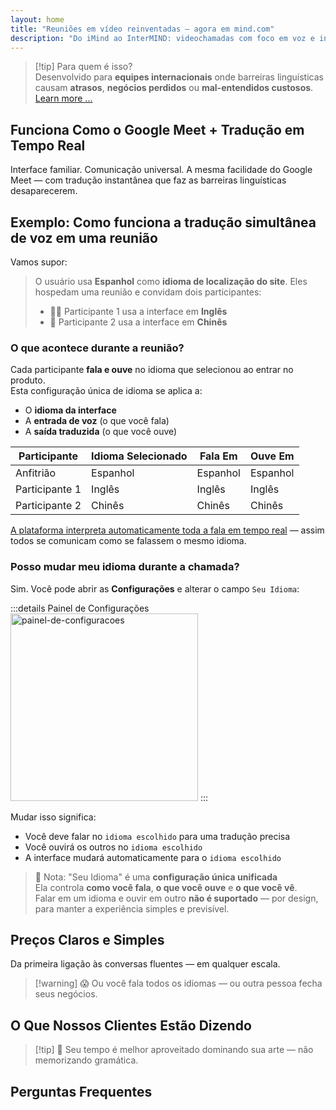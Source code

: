 ```yaml
---
layout: home
title: "Reuniões em vídeo reinventadas — agora em mind.com"
description: "Do iMind ao InterMIND: videochamadas com foco em voz e interpretação em tempo real alimentada por IA."
---
```


<script setup>
import HomeUSPSection from './HomeUSPSection.vue'
import HowItWorksSection from './HowItWorksSection.vue'
import PricingPlansSection from './PricingPlansSection.vue'
import FAQSection from './FAQSection.vue'
import HomeFooterSection from './HomeFooterSection.vue'
</script>

<HeroSection
  title="Reuniões em vídeo reinventadas <br>— agora em **mind.com**"
  text="Do iMind ao InterMIND: videochamadas com foco em voz com tradução simultânea.">
<AuthButton text="Começar Agora" buttonClass="brand"/>
</HeroSection>

<HomeUSPSection />

> [!tip] Para quem é isso?  
> Desenvolvido para **equipes internacionais** onde barreiras linguísticas causam **atrasos**, **negócios perdidos** ou **mal-entendidos custosos**. [Learn more ...](./product/overview/markets)

## Funciona Como o Google Meet + Tradução em Tempo Real

Interface familiar. Comunicação universal. A mesma facilidade do Google Meet — com tradução instantânea que faz as barreiras linguísticas desaparecerem.

<HowItWorksSection />

<span id="Example"></span>

## Exemplo: Como funciona a tradução simultânea de voz em uma reunião

Vamos supor:

> O usuário usa **Espanhol** como **idioma de localização do site**. Eles hospedam uma reunião e convidam dois participantes:
>
> - 🧑‍💼 Participante 1 usa a interface em **Inglês**
> - 👩 Participante 2 usa a interface em **Chinês**

### O que acontece durante a reunião?

Cada participante **fala e ouve** no idioma que selecionou ao entrar no produto.  
Esta configuração única de idioma se aplica a:

- O **idioma da interface**
- A **entrada de voz** (o que você fala)
- A **saída traduzida** (o que você ouve)

| Participante  | Idioma Selecionado | Fala Em  | Ouve Em  |
| ------------- | ------------------ | -------- | -------- |
| Anfitrião     | Espanhol          | Espanhol | Espanhol |
| Participante 1| Inglês            | Inglês   | Inglês   |
| Participante 2| Chinês            | Chinês   | Chinês   |

[A plataforma interpreta automaticamente toda a fala em tempo real](./product/overview/how-it-works) — assim todos se comunicam como se falassem o mesmo idioma.

### Posso mudar meu idioma durante a chamada?

Sim. Você pode abrir as **Configurações** e alterar o campo `Seu Idioma`:

:::details Painel de Configurações
<img src="/settings.png" alt="painel-de-configuracoes" width="300px" />
:::

Mudar isso significa:

- Você deve falar no `idioma escolhido` para uma tradução precisa
- Você ouvirá os outros no `idioma escolhido`
- A interface mudará automaticamente para o `idioma escolhido`

> 📌 Nota: "Seu Idioma" é uma **configuração única unificada**  
> Ela controla **como você fala**, **o que você ouve** e **o que você vê**.  
> Falar em um idioma e ouvir em outro **não é suportado** — por design, para manter a experiência simples e previsível.

## Preços Claros e Simples

Da primeira ligação às conversas fluentes — em qualquer escala.

<PricingPlansSection />

> [!warning] 😱 Ou você fala todos os idiomas — ou outra pessoa fecha seus negócios.

<span id="Testimonials"></span>

## O Que Nossos Clientes Estão Dizendo

<AutoScrollTestimonials testimonialsUrl="/testimonials.json"/>

> [!tip] 🥇 Seu tempo é melhor aproveitado dominando sua arte — não memorizando gramática.

## Perguntas Frequentes

<FAQSection />
<HomeFooterSection />